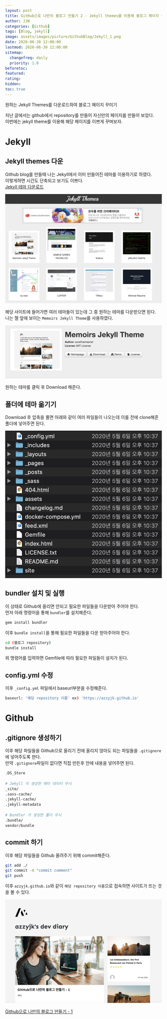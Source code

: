 ```yaml
---
layout: post
title: GitHub으로 나만의 블로그 만들기 2 - Jekyll themes를 이용해 블로그 페이지 꾸미기
author: JJW
categories: [Github]
tags: [Blog, jekyll]
image: assets/images/picture/GithubBlog/Jekyll_1.png
date: 2020-06-30 12:00:00
lastmod: 2020-06-30 12:00:00
sitemap:
  changefreq: daily
  priority: 1.0
beforetoc:
featured:
rating:
hidden:
toc: true
---
```


원하는 Jekyll Themes를 다운로드하여 블로그 페이지 꾸미기

지난 글에서는 github에서 repository를 만들어 자신만의 페이지를 만들어 보았다.  
이번에는 jekyll theme를 이용해 해당 페이지를 이쁘게 꾸며보자.

# Jekyll

## Jekyll themes 다운

Github blog를 만들때 나는 Jekyll에서 이미 만들어진 테마를 이용하기로 하였다.  
이렇게하면 시간도 단축되고 보기도 이쁘다.  
[Jekyll 테마 다운로드](http://jekyllthemes.org/)

<img class="blogPict" src="/assets/images/picture/GithubBlog/Jekyll_1.png">

해당 사이트에 들어가면 여러 테마들이 있는데 그 중 원하는 테마를 다운받으면 된다.  
나는 젤 앞에 보이는 `Memoirs Jekyll Theme`를 사용하였다.

<img class="blogPict" src="/assets/images/picture/GithubBlog/Jekyll_2.png">

원하는 테마를 클릭 후 Download 해준다.

## 폴더에 테마 옮기기

Download 후 압축을 풀면 아래와 같이 여러 파일들이 나오는데 이를 전에 clone해준 폴더에 넣어주면 된다.

<img class="blogPict" src="/assets/images/picture/GithubBlog/Jekyll_3.png">

## bundler 설치 및 실행

이 상태로 Github에 올리면 안되고 필요한 파일들을 다운받아 주어야 한다.  
먼저 아래 명령어을 통해 `bundler`를 설치해준다.

```sh
gem install bundler
```

이후 `bundle install`을 통해 필요한 파일들을 다운 받아주어야 한다.

```sh
cd (블로그 repository)
bundle install
```

위 명령어를 입력하면 Gemfile에 따라 필요한 파일들이 설치가 된다.

## config.yml 수정

이후 `_config.yml` 파일에서 baseurl부분을 수정해준다.

```sh
baseurl: '해당 repository 이름' ex) 'https://azzyjk.github.io'
```

# Github

## .gitignore 생성하기

이후 해당 파일들을 Github으로 올리기 전에 올리지 않아도 되는 파일들을 `.gitignore`에 넣어주도록 한다.  
만약 `.gitignore`파일이 없다면 직접 만든후 안에 내용을 넣어주면 된다.

```sh
.DS_Store

# Jekyll 이 생성한 메타 데이터 무시
_site/
.sass-cache/
.jekyll-cache/
.jekyll-metadata

# Bundler 가 생성한 폴더 무시
.bundle/
vendor/bundle
```

## commit 하기

이후 해당 파일들을 Github 올려주기 위해 commit해준다.

```sh
git add ./
git commit -m "commit comment"
git push
```

이후 `azzyjk.github.io`와 같이 `해당 repository 이름`으로 접속하면 사이트가 뜨는 것을 볼 수 있다.

<img class="blogPict" src="/assets/images/picture/GithubBlog/Githubblog_1.png">

[Github으로 나만의 블로그 만들기 - 1](../GithubBlog_1)
